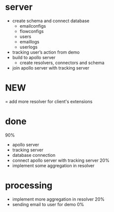 # server 
- create schema and connect database
	- emailconfigs
	- flowconfigs
	- users
	- emaillogs
	- userlogs
- tracking user’s action from demo
- build to apollo server 
	- create resolvers, connectors and schema
- join apollo server with tracking server
# NEW 
= add more resolver for client's extensions 

# done
90%
- apollo server 
- tracking server
- database connection
- connect apollo server with tracking server
20%
- implement some aggregation in resolver

# processing
- implement more aggregation in resolver 20%
- sending email to user for demo 0%
